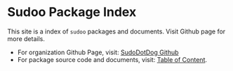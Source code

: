 # Sudoo Package Index

This site is a index of `sudoo` packages and documents. Visit Github page for more details.

-   For organization Github Page, visit: [SudoDotDog Github](https://github.com/SudoDotDog)
-   For package source code and documents, visit: [Table of Content](./table-of-content).
